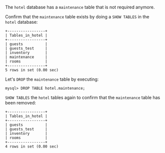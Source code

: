 The `hotel` database has a `maintenance` table that is not required anymore. 

Confirm that the `maintenance` table exists by doing a `SHOW TABLES` in the `hotel` database:

```
+-----------------+
| Tables_in_hotel |
+-----------------+
| guests          |
| guests_test     |
| inventory       |
| maintenance     |
| rooms           |
+-----------------+
5 rows in set (0.00 sec)
```

Let's `DROP` the `maintenance` table by executing:

```
mysql> DROP TABLE hotel.maintenance;
```

`SHOW TABLES` the `hotel` tables again to confirm that the `maintenance` table has been removed: 

```
+-----------------+
| Tables_in_hotel |
+-----------------+
| guests          |
| guests_test     |
| inventory       |
| rooms           |
+-----------------+
4 rows in set (0.00 sec)
```